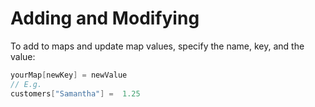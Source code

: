# Adding and Modifying

To add to maps and update map values, specify the name, key, and the value:

```go
yourMap[newKey] = newValue
// E.g.
customers["Samantha"] =  1.25
```
